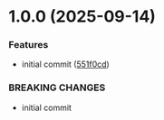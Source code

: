 # 1.0.0 (2025-09-14)


### Features

* initial commit ([551f0cd](https://github.com/MuchaSsak/learning-gems/commit/551f0cd95c49f08de98f4d718176625a02e6c806))


### BREAKING CHANGES

* initial commit



